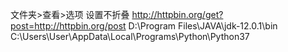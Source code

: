 文件夹>查看>选项 设置不折叠 
http://httpbin.org/get?post=http://httpbin.org/post
D:\Program Files\JAVA\jdk-12.0.1\bin
C:\Users\User\AppData\Local\Programs\Python\Python37